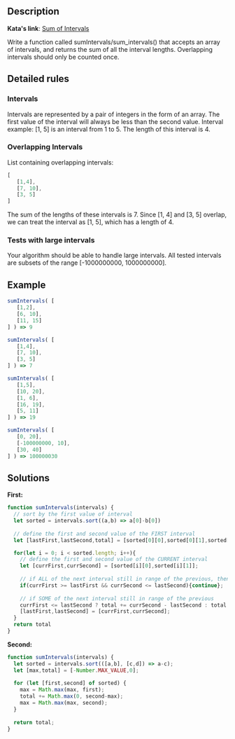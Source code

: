 ## Description

**Kata's link**: [Sum of Intervals](https://www.codewars.com/kata/52b7ed099cdc285c300001cd/javascript)

Write a function called sumIntervals/sum_intervals() that accepts an array of intervals, and returns the sum of all the interval lengths. Overlapping intervals should only be counted once.


## Detailed rules

### Intervals
Intervals are represented by a pair of integers in the form of an array. The first value of the interval will always be less than the second value. Interval example: [1, 5] is an interval from 1 to 5. The length of this interval is 4.

### Overlapping Intervals
List containing overlapping intervals:
```js
[
   [1,4],
   [7, 10],
   [3, 5]
]
```
The sum of the lengths of these intervals is 7. Since [1, 4] and [3, 5] overlap, we can treat the interval as [1, 5], which has a length of 4.

### Tests with large intervals
Your algorithm should be able to handle large intervals. All tested intervals are subsets of the range [-1000000000, 1000000000].



## Example

```js
sumIntervals( [
   [1,2],
   [6, 10],
   [11, 15]
] ) => 9

sumIntervals( [
   [1,4],
   [7, 10],
   [3, 5]
] ) => 7

sumIntervals( [
   [1,5],
   [10, 20],
   [1, 6],
   [16, 19],
   [5, 11]
] ) => 19

sumIntervals( [
   [0, 20],
   [-100000000, 10],
   [30, 40]
] ) => 100000030
```

## Solutions

**First:**


```js
function sumIntervals(intervals) {
  // sort by the first value of interval
  let sorted = intervals.sort((a,b) => a[0]-b[0])
  
  // define the first and second value of the FIRST interval
  let [lastFirst,lastSecond,total] = [sorted[0][0],sorted[0][1],sorted[0][1]-sorted[0][0]];

  for(let i = 0; i < sorted.length; i++){
    // define the first and second value of the CURRENT interval
    let [currFirst,currSecond] = [sorted[i][0],sorted[i][1]];
    
    // if ALL of the next interval still in range of the previous, then skip
    if(currFirst >= lastFirst && currSecond <= lastSecond){continue};
    
    // if SOME of the next interval still in range of the previous
    currFirst <= lastSecond ? total += currSecond - lastSecond : total += currSecond - currFirst;
    [lastFirst,lastSecond] = [currFirst,currSecond];
  }
  return total
}
```

**Second:**


```js
function sumIntervals(intervals) {
  let sorted = intervals.sort(([a,b], [c,d]) => a-c);
  let [max,total] = [-Number.MAX_VALUE,0];
  
  for (let [first,second] of sorted) {
    max = Math.max(max, first);
    total += Math.max(0, second-max);
    max = Math.max(max, second);
  }
  
  return total;
}
```